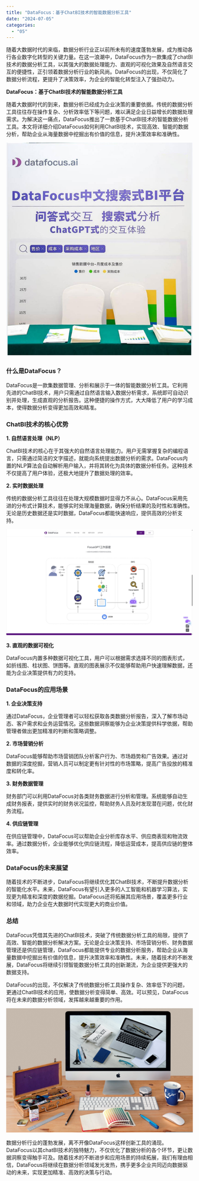 ```yaml
---
title: "DataFocus：基于ChatBI技术的智能数据分析工具"
date: "2024-07-05"
categories: 
  - "05"
---
```


随着大数据时代的来临，数据分析行业正以前所未有的速度蓬勃发展，成为推动各行各业数字化转型的关键力量。在这一浪潮中，DataFocus作为一款集成了chatBI技术的数据分析工具，以其强大的数据处理能力、直观的可视化效果及自然语言交互的便捷性，正引领着数据分析行业的新风尚。DataFocus的出现，不仅简化了数据分析流程，更提升了决策效率，为企业的智能化转型注入了强劲动力。

**DataFocus：基于ChatBI技术的智能数据分析工具**

随着大数据时代的到来，数据分析已经成为企业决策的重要依据。传统的数据分析工具往往存在操作复杂、分析效率低下等问题，难以满足企业日益增长的数据处理需求。为解决这一痛点，DataFocus推出了一款基于ChatBI技术的智能数据分析工具。本文将详细介绍DataFocus如何利用ChatBI技术，实现高效、智能的数据分析，帮助企业从海量数据中挖掘出有价值的信息，提升决策效率和准确性。

![](images/1684995450-DataFocus展位.jpg)

### 什么是DataFocus？

DataFocus是一款集数据管理、分析和展示于一体的智能数据分析工具。它利用先进的ChatBI技术，用户只需通过自然语言输入数据分析需求，系统即可自动识别并处理，生成直观的分析报告。这种便捷的操作方式，大大降低了用户的学习成本，使得数据分析变得更加高效和精准。

### ChatBI技术的核心优势

**1\. 自然语言处理（NLP）**

ChatBI技术的核心在于其强大的自然语言处理能力。用户无需掌握复杂的编程语言，只需通过简洁的文字描述，就能向系统提出数据分析的需求。DataFocus内置的NLP算法会自动解析用户输入，并将其转化为具体的数据分析任务。这种技术不仅提高了用户体验，还极大地提升了数据处理的效率。

**2\. 实时数据处理**

传统的数据分析工具往往在处理大规模数据时显得力不从心。DataFocus采用先进的分布式计算技术，能够实时处理海量数据，确保分析结果的及时性和准确性。无论是历史数据还是实时数据，DataFocus都能快速响应，提供高效的分析支持。

![](images/1718777737-focusGPT-scaled.jpg)

**3\. 直观的数据可视化**

DataFocus内置多种数据可视化工具，用户可以根据需求选择不同的图表形式，如折线图、柱状图、饼图等。直观的图表展示不仅能够帮助用户快速理解数据，还能为企业决策提供有力的支持。

### DataFocus的应用场景

**1\. 企业决策支持**

通过DataFocus，企业管理者可以轻松获取各类数据分析报告，深入了解市场动态、客户需求和业务运营情况。这些数据洞察能够为企业决策提供科学依据，帮助管理者做出更加精准的判断和策略调整。

**2\. 市场营销分析**

DataFocus能够帮助市场营销团队分析客户行为、市场趋势和广告效果。通过对数据的深度挖掘，营销人员可以制定更有针对性的市场策略，提高广告投放的精准度和转化率。

**3\. 财务数据管理**

财务部门可以利用DataFocus对各类财务数据进行分析和管理。系统能够自动生成财务报表，提供实时的财务状况监控，帮助财务人员及时发现潜在问题，优化财务流程。

**4\. 供应链管理**

在供应链管理中，DataFocus可以帮助企业分析库存水平、供应商表现和物流效率。通过数据分析，企业能够优化供应链流程，降低运营成本，提高供应链的整体效率。

### DataFocus的未来展望

随着技术的不断进步，DataFocus将继续优化其ChatBI技术，不断提升数据分析的智能化水平。未来，DataFocus有望引入更多的人工智能和机器学习算法，实现更为精准和深度的数据挖掘。DataFocus还将拓展其应用场景，覆盖更多行业和领域，助力企业在大数据时代实现更大的商业价值。

### 总结

DataFocus凭借其先进的ChatBI技术，突破了传统数据分析工具的局限，提供了高效、智能的数据分析解决方案。无论是企业决策支持、市场营销分析、财务数据管理还是供应链管理，DataFocus都能提供专业的数据分析服务，帮助企业从海量数据中挖掘出有价值的信息，提升决策效率和准确性。未来，随着技术的不断发展，DataFocus将继续引领智能数据分析工具的创新潮流，为企业提供更强大的数据支持。

DataFocus的出现，不仅解决了传统数据分析工具操作复杂、效率低下的问题，更通过ChatBI技术的应用，使数据分析变得简单、高效。可以预见，DataFocus将在未来的数据分析领域，发挥越来越重要的作用。

![](images/1697699683-communication-2805785-scaled.jpg)

数据分析行业的蓬勃发展，离不开像DataFocus这样创新工具的涌现。DataFocus以其chatBI技术的独特魅力，不仅优化了数据分析的各个环节，更让数据洞察变得触手可及。随着技术的不断进步和应用场景的持续拓展，我们有理由相信，DataFocus将继续在数据分析领域发光发热，携手更多企业共同迈向数据驱动的未来，实现更加精准、高效的决策与行动。
